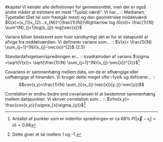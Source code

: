 #kapitel 
Vi kender alle definitionen for gennemsnittet, men der er også andre måder at estimere en mest "Typisk værdi". Vi har... :: Medianen, Typetallet (Det tal som fremgår mest) og den geometriske middelværdi $G(x)=(x_{1}x_{2}...x_{N})^{\frac{1}{N}}\Rightarrow log (G(x))= \frac{1}{N} \sum^{N}_{j=1}log(x_{j})-log(\vec{x})$
<!--SR:!2023-02-23,4,272-->
Varians bliver beskrevet som hvor sandsynligt det er for et datapunkt at afvige fra middelværdien. Vi definerer varians som... :: $V(x)= \frac{1}{N} \sum_{j=1}^{N}(x_{j}-\vec{x})^{2}$ (2.5)
<!--SR:!2023-02-23,4,272-->
Standardafvigelsen/spredningen er... :: kvadratroden af varians $\sigma =\sqrt{V(x)}= \sqrt{\frac{1}{N} \sum_{j=1}^{N}(x_{j}-\vec{x})^{2}}$[^1]
<!--SR:!2023-02-23,4,272-->
Covarians er sammenhæng mellem data, om de er afhængige eller uafhængige af hinanden. Vi bruger dette meget ofte i fysik og definerer... :: $$cov(x,y)=\frac{1}{N} \sum_{i}(x_{i}-\vec{x})(y_{i}-\vec{y})$$
<!--SR:!2023-02-23,4,272-->
Correlation er endnu bedre end covariansen til at bestemme sammenhæng mellem datapunkter. Vi skriver correlation som... :: $\rho(x,y)= \frac{cov(x,y)}{\sigma_{x}\sigma_{y}}$[^2]
<!--SR:!2023-02-18,4,270-->


[^1]: Antallet af punkter som er indenfor spredningen er ca 68% $P(|\vec{x}-x_{j}|<\sigma )=0.68$
[^2]: Dette giver et tal mellem 1 og -1.